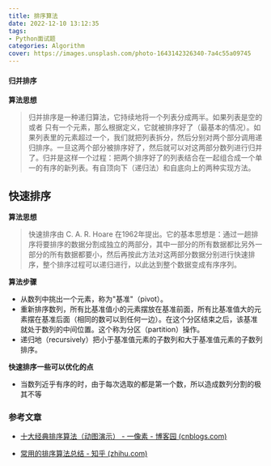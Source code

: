 ```yaml
---
title: 排序算法
date: 2022-12-10 13:12:35
tags: 
- Python面试题
categories: Algorithm
cover: https://images.unsplash.com/photo-1643142326340-7a4c55a09745
---
```


#### **归并排序**

**算法思想**

> 归并排序是一种递归算法，它持续地将一个列表分成两半。如果列表是空的或者 只有一个元素，那么根据定义，它就被排序好了（最基本的情况）。如果列表里的元素超过一个，我们就把列表拆分，然后分别对两个部分调用递归排序。一旦这两个部分被排序好了，然后就可以对这两部分数列进行归并了。归并是这样一个过程：把两个排序好了的列表结合在一起组合成一个单一的有序的新列表。有自顶向下（递归法）和自底向上的两种实现方法。

## **快速排序**

**算法思想**

> 快速排序由 C. A. R. Hoare 在1962年提出。它的基本思想是：通过一趟排序将要排序的数据分割成独立的两部分，其中一部分的所有数据都比另外一部分的所有数据都要小，然后再按此方法对这两部分数据分别进行快速排序，整个排序过程可以递归进行，以此达到整个数据变成有序序列。

**算法步骤**

- 从数列中挑出一个元素，称为"基准"（pivot）。
- 重新排序数列，所有比基准值小的元素摆放在基准前面，所有比基准值大的元素摆在基准后面（相同的数可以到任何一边）。在这个分区结束之后，该基准就处于数列的中间位置。这个称为分区（partition）操作。
- 递归地（recursively）把小于基准值元素的子数列和大于基准值元素的子数列排序。

**快速排序一些可以优化的点**

- 当数列近乎有序的时，由于每次选取的都是第一个数，所以造成数列分割的极其不等

### 参考文章

- [十大经典排序算法（动图演示） - 一像素 - 博客园 (cnblogs.com)](https://www.cnblogs.com/onepixel/articles/7674659.html)

- [常用的排序算法总结 - 知乎 (zhihu.com)](https://zhuanlan.zhihu.com/p/40695917)

